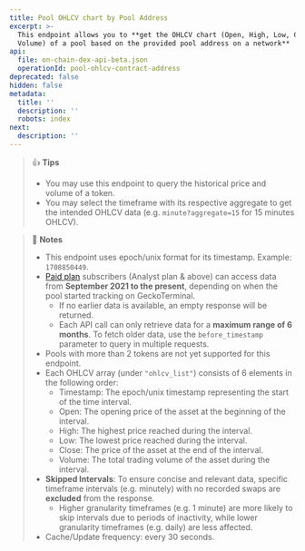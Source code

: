 ```yaml
---
title: Pool OHLCV chart by Pool Address
excerpt: >-
  This endpoint allows you to **get the OHLCV chart (Open, High, Low, Close,
  Volume) of a pool based on the provided pool address on a network**
api:
  file: on-chain-dex-api-beta.json
  operationId: pool-ohlcv-contract-address
deprecated: false
hidden: false
metadata:
  title: ''
  description: ''
  robots: index
next:
  description: ''
---
```

> 👍 **Tips**
>
> * You may use this endpoint to query the historical price and volume of a token.
> * You may select the timeframe with its respective aggregate to get the intended OHLCV data (e.g. `minute?aggregate=15` for 15 minutes OHLCV).

> 📘 **Notes**
>
> * This endpoint uses epoch/unix format for its timestamp. Example: `1708850449`.
> * [Paid plan](https://www.coingecko.com/en/api/pricing) subscribers (Analyst plan & above) can access data from **September 2021 to the present**, depending on when the pool started tracking on GeckoTerminal.
>   * If no earlier data is available, an empty response will be returned.
>   * Each API call can only retrieve data for a **maximum range of 6 months**. To fetch older data, use the `before_timestamp` parameter to query in multiple requests.
> * Pools with more than 2 tokens are not yet supported for this endpoint.
> * Each OHLCV array (under `"ohlcv_list"`) consists of 6 elements in the following order:
>   * Timestamp: The epoch/unix timestamp representing the start of the time interval.
>   * Open: The opening price of the asset at the beginning of the interval.
>   * High: The highest price reached during the interval.
>   * Low: The lowest price reached during the interval.
>   * Close: The price of the asset at the end of the interval.
>   * Volume: The total trading volume of the asset during the interval.
> * **Skipped Intervals**: To ensure concise and relevant data, specific timeframe intervals (e.g. minutely) with no recorded swaps are **excluded** from the response.
>   * Higher granularity timeframes (e.g. 1 minute) are more likely to skip intervals due to periods of inactivity, while lower granularity timeframes (e.g. daily) are less affected.
> * Cache/Update frequency: every 30 seconds.
